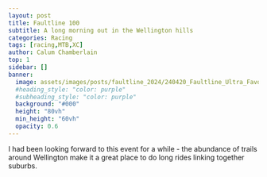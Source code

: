 ```yaml
---
layout: post
title: Faultline 100
subtitle: A long morning out in the Wellington hills
categories: Racing
tags: [racing,MTB,XC]
author: Calum Chamberlain
top: 1
sidebar: []
banner:
  image: assets/images/posts/faultline_2024/240420_Faultline_Ultra_Favorites-2.jpg
  #heading_style: "color: purple"
  #subheading_style: "color: purple"
  background: "#000"
  height: "80vh"
  min_height: "60vh"
  opacity: 0.6
---
```



I had been looking forward to this event for a while - the abundance of trails around
Wellington make it a great place to do long rides linking together suburbs.
